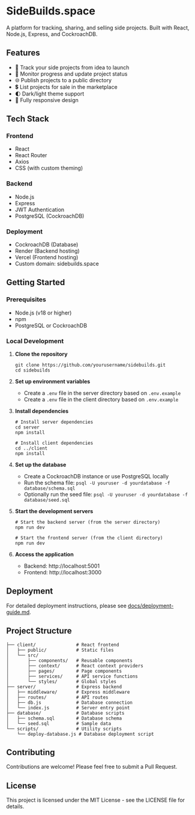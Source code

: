 # SideBuilds.space

A platform for tracking, sharing, and selling side projects. Built with React, Node.js, Express, and CockroachDB.

## Features

- 🚀 Track your side projects from idea to launch
- 🔄 Monitor progress and update project status
- 🌐 Publish projects to a public directory
- 💲 List projects for sale in the marketplace
- 🌓 Dark/light theme support
- 📱 Fully responsive design

## Tech Stack

### Frontend
- React
- React Router
- Axios
- CSS (with custom theming)

### Backend
- Node.js
- Express
- JWT Authentication
- PostgreSQL (CockroachDB)

### Deployment
- CockroachDB (Database)
- Render (Backend hosting)
- Vercel (Frontend hosting)
- Custom domain: sidebuilds.space

## Getting Started

### Prerequisites
- Node.js (v18 or higher)
- npm
- PostgreSQL or CockroachDB

### Local Development

1. **Clone the repository**
   ```
   git clone https://github.com/yourusername/sidebuilds.git
   cd sidebuilds
   ```

2. **Set up environment variables**
   - Create a `.env` file in the server directory based on `.env.example`
   - Create a `.env` file in the client directory based on `.env.example`

3. **Install dependencies**
   ```
   # Install server dependencies
   cd server
   npm install

   # Install client dependencies
   cd ../client
   npm install
   ```

4. **Set up the database**
   - Create a CockroachDB instance or use PostgreSQL locally
   - Run the schema file: `psql -U youruser -d yourdatabase -f database/schema.sql`
   - Optionally run the seed file: `psql -U youruser -d yourdatabase -f database/seed.sql`

5. **Start the development servers**
   ```
   # Start the backend server (from the server directory)
   npm run dev

   # Start the frontend server (from the client directory)
   npm run dev
   ```

6. **Access the application**
   - Backend: http://localhost:5001
   - Frontend: http://localhost:3000

## Deployment

For detailed deployment instructions, please see [docs/deployment-guide.md](docs/deployment-guide.md).

## Project Structure

```
├── client/               # React frontend
│   ├── public/           # Static files
│   └── src/
│       ├── components/   # Reusable components
│       ├── context/      # React context providers
│       ├── pages/        # Page components
│       ├── services/     # API service functions
│       └── styles/       # Global styles
├── server/               # Express backend
│   ├── middleware/       # Express middleware
│   ├── routes/           # API routes
│   ├── db.js             # Database connection
│   └── index.js          # Server entry point
├── database/             # Database scripts
│   ├── schema.sql        # Database schema
│   └── seed.sql          # Sample data
└── scripts/              # Utility scripts
    └── deploy-database.js # Database deployment script
```

## Contributing

Contributions are welcome! Please feel free to submit a Pull Request.

## License

This project is licensed under the MIT License - see the LICENSE file for details. 